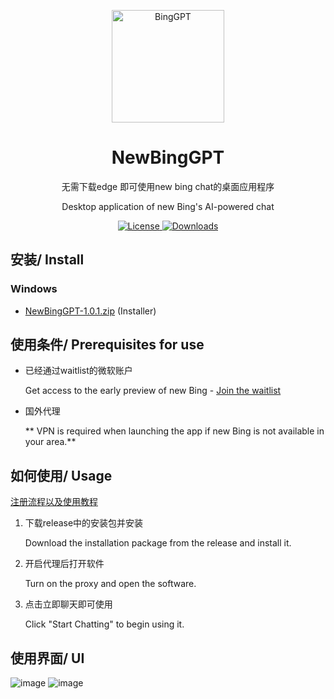 <p align="center">
  <img width="180" src="./bing-logo.ico" alt="BingGPT">
  <h1 align="center">NewBingGPT</h1>
  <p align="center">无需下载edge 即可使用new bing chat的桌面应用程序</p>
  <p align="center">Desktop application of new Bing's AI-powered chat</p>
</p>
<p align="center">
  <a href="https://opensource.org/licenses/Apache-2.0">
    <img alt="License" src="https://img.shields.io/badge/license-Apache_2.0-green">
  </a>
  <a href="https://github.com/qqq732004709/NewBingGPT/releases">
    <img alt="Downloads" src="https://img.shields.io/github/downloads/qqq732004709/NewBingGPT/total">
   </a>
</p>


## 安装/ Install

### Windows

- [NewBingGPT-1.0.1.zip](https://github.com/qqq732004709/NewBingGPT/releases/download/1.0.1/1.0.1.zip) (Installer)

## 使用条件/ Prerequisites for use
- 已经通过waitlist的微软账户
 
  Get access to the early preview of new Bing - [Join the waitlist](https://www.bing.com/new)
- 国外代理 
 
  ** VPN is required when launching the app if new Bing is not available in your area.**


## 如何使用/ Usage
[注册流程以及使用教程](https://www.cnblogs.com/cxyzncu/articles/17253030.html)
1. 下载release中的安装包并安装

   Download the installation package from the release and install it.
2. 开启代理后打开软件

   Turn on the proxy and open the software.
3. 点击立即聊天即可使用 
   
   Click "Start Chatting" to begin using it.

## 使用界面/ UI
![image](https://user-images.githubusercontent.com/23011747/225550240-a9bd6480-6852-4ff3-8ddd-128a265d64a1.png)
![image](https://user-images.githubusercontent.com/23011747/225550288-a3300595-98f5-4177-956e-ff2b16a66737.png)
